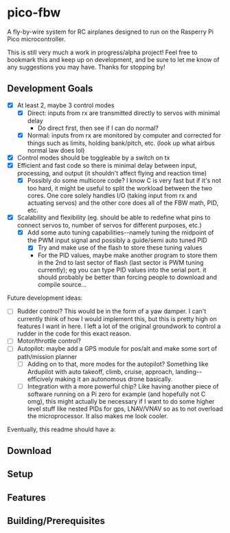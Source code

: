 # pico-fbw

A fly-by-wire system for RC airplanes designed to run on the Rasperry Pi Pico microcontroller.

This is still very much a work in progress/alpha project! Feel free to bookmark this and keep up on development, and be sure to let me know of any suggestions you may have. Thanks for stopping by!

## Development Goals

- [x] At least 2, maybe 3 control modes
  - [x] Direct: inputs from rx are transmitted directly to servos with minimal delay
    - Do direct first, then see if I can do normal?
  - [x] Normal: inputs from rx are monitored by computer and corrected for things such as limits, holding bank/pitch, etc. (look up what airbus normal law does lol)
- [x] Control modes should be toggleable by a switch on tx
- [x] Efficient and fast code so there is minimal delay between input, processing, and output (it shouldn't affect flying and reaction time)
  - [x] Possibly do some multicore code? I know C is very fast but if it's not too hard, it might be useful to split the workload between the two cores. One core solely handles I/O (taking input from rx and actuating servos) and the other core does all of the FBW math, PID, etc.
- [x] Scalability and flexibility (eg. should be able to redefine what pins to connect servos to, number of servos for different purposes, etc.)
  - [x] Add some auto tuning capabilities--namely tuning the midpoint of the PWM input signal and possibly a guide/semi auto tuned PID
    - [x] Try and make use of the flash to store these tuning values
    - For the PID values, maybe make another program to store them in the 2nd to last sector of flash (last sector is PWM tuning currently); eg you can type PID values into the serial port. it should probably be better than forcing people to download and compile source...

Future development ideas:

- [ ] Rudder control? This would be in the form of a yaw damper. I can't currently think of how I would implement this, but this is pretty high on features I want in here. I left a lot of the original groundwork to control a rudder in the code for this exact reason.
- [ ] Motor/throttle control?
- [ ] Autopilot: maybe add a GPS module for pos/alt and make some sort of path/mission planner
  - [ ] Adding on to that, more modes for the autopilot? Something like Ardupilot with auto takeoff, climb, cruise, approach, landing--efficively making it an autonomous drone basically.
  - [ ] Integration with a more powerful chip? Like having another piece of software running on a Pi zero for example (and hopefully not C omg), this might actually be necessary if I want to do some higher level stuff like nested PIDs for gps, LNAV/VNAV so as to not overload the microprocessor. It also makes me look cooler.

Eventually, this readme should have a:

## Download

## Setup

## Features

## Building/Prerequisites
